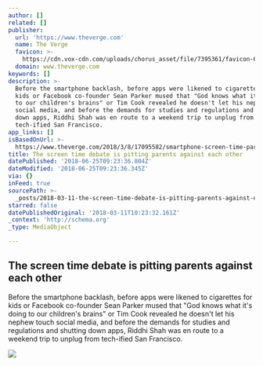 ```yaml
---
author: []
related: []
publisher:
  url: 'https://www.theverge.com'
  name: The Verge
  favicon: >-
    https://cdn.vox-cdn.com/uploads/chorus_asset/file/7395361/favicon-64x64.0.ico
  domain: www.theverge.com
keywords: []
description: >-
  Before the smartphone backlash, before apps were likened to cigarettes for
  kids or Facebook co-founder Sean Parker mused that "God knows what it's doing
  to our children's brains" or Tim Cook revealed he doesn't let his nephew touch
  social media, and before the demands for studies and regulations and shutting
  down apps, Riddhi Shah was en route to a weekend trip to unplug from
  tech-ified San Francisco.
app_links: []
isBasedOnUrl: >-
  https://www.theverge.com/2018/3/8/17095582/smartphone-screen-time-parenting-child-development
title: The screen time debate is pitting parents against each other
datePublished: '2018-06-25T09:23:36.804Z'
dateModified: '2018-06-25T09:23:36.345Z'
via: {}
inFeed: true
sourcePath: >-
  _posts/2018-03-11-the-screen-time-debate-is-pitting-parents-against-each-other.md
starred: false
datePublishedOriginal: '2018-03-11T10:23:32.161Z'
_context: 'http://schema.org'
_type: MediaObject

---
```

<article style=""><h1>The screen time debate is pitting parents against each other</h1><p>Before the smartphone backlash, before apps were likened to cigarettes for kids or Facebook co-founder Sean Parker mused that "God knows what it's doing to our children's brains" or Tim Cook revealed he doesn't let his nephew touch social media, and before the demands for studies and regulations and shutting down apps, Riddhi Shah was en route to a weekend trip to unplug from tech-ified San Francisco.</p><img src="https://cdn.vox-cdn.com/uploads/chorus_asset/file/10384751/acastro_180308_2371_0003.jpg" /></article>